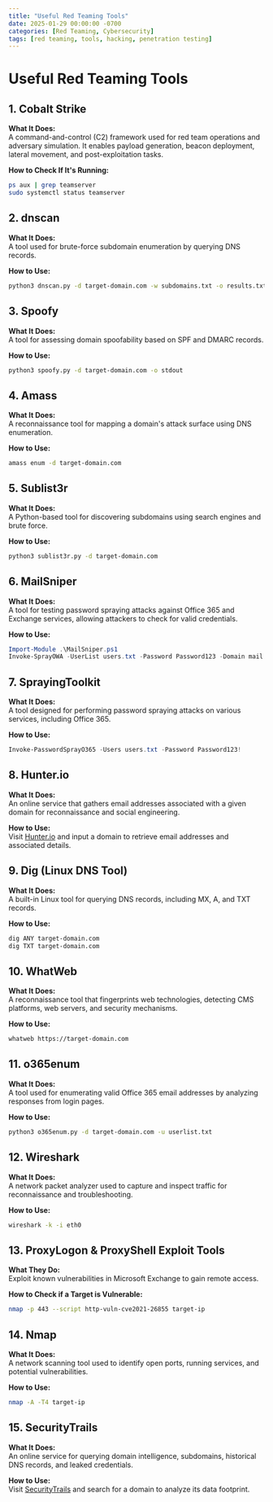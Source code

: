 ```yaml
---
title: "Useful Red Teaming Tools"
date: 2025-01-29 00:00:00 -0700
categories: [Red Teaming, Cybersecurity]
tags: [red teaming, tools, hacking, penetration testing]
---
```


# Useful Red Teaming Tools

## 1. Cobalt Strike
**What It Does:**  
A command-and-control (C2) framework used for red team operations and adversary simulation. It enables payload generation, beacon deployment, lateral movement, and post-exploitation tasks.

**How to Check If It's Running:**
```bash
ps aux | grep teamserver
sudo systemctl status teamserver
```

## 2. dnscan
**What It Does:**  
A tool used for brute-force subdomain enumeration by querying DNS records.

**How to Use:**  
```bash
python3 dnscan.py -d target-domain.com -w subdomains.txt -o results.txt
```

## 3. Spoofy
**What It Does:**  
A tool for assessing domain spoofability based on SPF and DMARC records.

**How to Use:**  
```bash
python3 spoofy.py -d target-domain.com -o stdout
```

## 4. Amass
**What It Does:**  
A reconnaissance tool for mapping a domain's attack surface using DNS enumeration.

**How to Use:**  
```bash
amass enum -d target-domain.com
```

## 5. Sublist3r
**What It Does:**  
A Python-based tool for discovering subdomains using search engines and brute force.

**How to Use:**  
```bash
python3 sublist3r.py -d target-domain.com
```

## 6. MailSniper
**What It Does:**  
A tool for testing password spraying attacks against Office 365 and Exchange services, allowing attackers to check for valid credentials.

**How to Use:**  
```powershell
Import-Module .\MailSniper.ps1
Invoke-SprayOWA -UserList users.txt -Password Password123 -Domain mail.target.com
```

## 7. SprayingToolkit
**What It Does:**  
A tool designed for performing password spraying attacks on various services, including Office 365.

**How to Use:**  
```powershell
Invoke-PasswordSprayO365 -Users users.txt -Password Password123!
```

## 8. Hunter.io
**What It Does:**  
An online service that gathers email addresses associated with a given domain for reconnaissance and social engineering.

**How to Use:**  
Visit [Hunter.io](https://hunter.io) and input a domain to retrieve email addresses and associated details.

## 9. Dig (Linux DNS Tool)
**What It Does:**  
A built-in Linux tool for querying DNS records, including MX, A, and TXT records.

**How to Use:**  
```bash
dig ANY target-domain.com
dig TXT target-domain.com
```

## 10. WhatWeb
**What It Does:**  
A reconnaissance tool that fingerprints web technologies, detecting CMS platforms, web servers, and security mechanisms.

**How to Use:**  
```bash
whatweb https://target-domain.com
```

## 11. o365enum
**What It Does:**  
A tool used for enumerating valid Office 365 email addresses by analyzing responses from login pages.

**How to Use:**  
```bash
python3 o365enum.py -d target-domain.com -u userlist.txt
```

## 12. Wireshark
**What It Does:**  
A network packet analyzer used to capture and inspect traffic for reconnaissance and troubleshooting.

**How to Use:**  
```bash
wireshark -k -i eth0
```

## 13. ProxyLogon & ProxyShell Exploit Tools
**What They Do:**  
Exploit known vulnerabilities in Microsoft Exchange to gain remote access.

**How to Check if a Target is Vulnerable:**  
```bash
nmap -p 443 --script http-vuln-cve2021-26855 target-ip
```

## 14. Nmap
**What It Does:**  
A network scanning tool used to identify open ports, running services, and potential vulnerabilities.

**How to Use:**  
```bash
nmap -A -T4 target-ip
```

## 15. SecurityTrails
**What It Does:**  
An online service for querying domain intelligence, subdomains, historical DNS records, and leaked credentials.

**How to Use:**  
Visit [SecurityTrails](https://securitytrails.com) and search for a domain to analyze its data footprint.
```